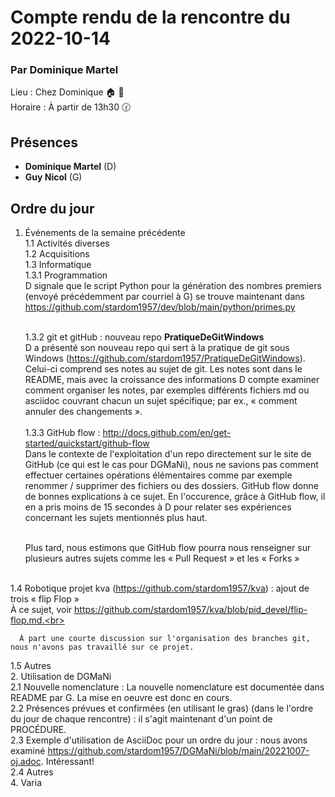 # Compte rendu de la rencontre du 2022-10-14
### Par Dominique Martel
Lieu :    Chez Dominique 🏠 🔭<br>
Horaire : À partir de 13h30 🕜
## Présences
* **Dominique Martel** (D)
* **Guy Nicol** (G)

## Ordre du jour
1. Événements de la semaine précédente  
  1.1  Activités diverses  
  1.2  Acquisitions  
  1.3 Informatique  
    1.3.1 Programmation  
    D signale que le script Python pour la génération des nombres premiers (envoyé précédemment par courriel à G) se trouve maintenant dans https://github.com/stardom1957/dev/blob/main/python/primes.py<br><br>

    1.3.2 git et gitHub : nouveau repo **PratiqueDeGitWindows**<br>
     D a présenté son nouveau repo qui sert à la pratique de git sous Windows (https://github.com/stardom1957/PratiqueDeGitWindows). Celui-ci comprend ses notes au sujet de git. Les notes sont dans le README, mais avec la croissance des informations D compte examiner comment organiser les notes, par exemples différents fichiers md ou asciidoc couvrant chacun un sujet spécifique; par ex., « comment annuler des changements ».<br><br>
    1.3.3 GitHub flow : http://docs.github.com/en/get-started/quickstart/github-flow<br>
    Dans le contexte de l'exploitation d'un repo directement sur le site de GitHub (ce qui est le cas pour DGMaNi), nous ne savions pas comment effectuer certaines opérations élémentaires comme par exemple renommer / supprimer des fichiers ou des dossiers. GitHub flow donne de bonnes explications à ce sujet. En l'occurence, grâce à GitHub flow, il en a pris moins de 15 secondes à D pour relater ses expériences concernant les sujets mentionnés plus haut.<br><br>

    Plus tard, nous estimons que GitHub flow pourra nous renseigner sur plusieurs autres sujets comme les « Pull Request » et les « Forks »<br><br>

  1.4 Robotique projet kva (https://github.com/stardom1957/kva) : ajout de trois « flip Flop »<br>
      À ce sujet, voir https://github.com/stardom1957/kva/blob/pid_devel/flip-flop.md.<br>
  
      À part une courte discussion sur l'organisation des branches git, nous n'avons pas travaillé sur ce projet.
  
  1.5 Autres  
2.  Utilisation de DGMaNi  
  2.1  Nouvelle nomenclature : La nouvelle nomenclature est documentée dans README par G. La mise en oeuvre est donc en cours.<br>
  2.2  Présences prévues et confirmées (en utilisant le gras) (dans le l'ordre du jour de chaque rencontre) : il s'agit maintenant d'un point de PROCÉDURE.  
  2.3  Exemple d'utilisation de AsciiDoc pour un ordre du jour : nous avons examiné https://github.com/stardom1957/DGMaNi/blob/main/20221007-oj.adoc. Intéressant!  
  2.4  Autres  
4.  Varia  

